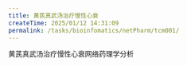 ```yaml
---
title: 黄芪真武汤治疗慢性心衰
createTime: 2025/01/12 14:31:09
permalink: /tasks/bioinfomatics/netPharm/tcm001/
---
```


黄芪真武汤治疗慢性心衰网络药理学分析